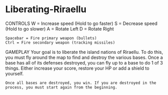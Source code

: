 # Liberating-Riraellu

CONTROLS
	W = Increase speed (Hold to go faster)
	S = Decrease speed (Hold to go slower)
	A = Rotate Left
	D = Rotate Right

	Spacebar = Fire primary weapon (bullets)
	Ctrl = Fire secondary weapon (tracking missiles)

GAMEPLAY
	Your goal is to liberate the island nations of Riraellu. To do this, you must fly around the map to find and destroy the various bases. 
	Once a base has all of its defenses destroyed, you can fly up to a base to do 1 of 3 things. Either increase your score, restore your HP or add a shield
        to yourself.

	Once all bases are destroyed, you win. If you are destroyed in the process, you must start again from the beginning.